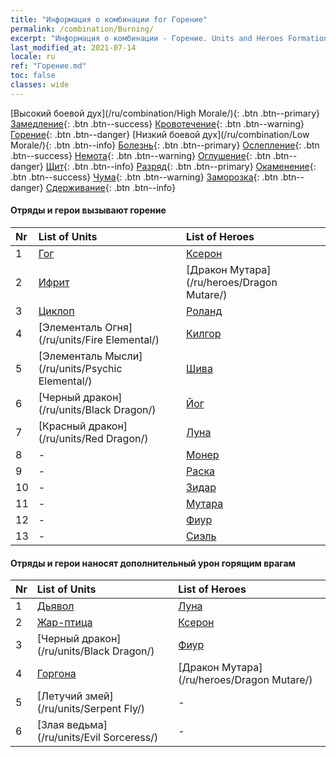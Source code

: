 ```yaml
---
title: "Информация о комбинации for Горение"
permalink: /combination/Burning/
excerpt: "Информация о комбинации - Горение. Units and Heroes Formation."
last_modified_at: 2021-07-14
locale: ru
ref: "Горение.md"
toc: false
classes: wide
---
```


  [Высокий боевой дух](/ru/combination/High Morale/){: .btn .btn--primary} [Замедление](/ru/combination/Slow/){: .btn .btn--success} [Кровотечение](/ru/combination/Bleeding/){: .btn .btn--warning} [Горение](/ru/combination/Burning/){: .btn .btn--danger} [Низкий боевой дух](/ru/combination/Low Morale/){: .btn .btn--info} [Болезнь](/ru/combination/Disease/){: .btn .btn--primary} [Ослепление](/ru/combination/Blind/){: .btn .btn--success} [Немота](/ru/combination/Silence/){: .btn .btn--warning} [Оглушение](/ru/combination/Stun/){: .btn .btn--danger} [Щит](/ru/combination/Shield/){: .btn .btn--info} [Разряд](/ru/combination/Static/){: .btn .btn--primary} [Окаменение](/ru/combination/Petrify/){: .btn .btn--success} [Чума](/ru/combination/Plague/){: .btn .btn--warning} [Заморозка](/ru/combination/Freeze/){: .btn .btn--danger} [Сдерживание](/ru/combination/Deterrence/){: .btn .btn--info} 


#### Отряды и герои вызывают горение

  | Nr |  List of Units  | List of Heroes | 
  |:---|:----------------|:---------------| 
  | 1 | [Гог](/ru/units/Gog/) | [Ксерон](/ru/heroes/Xeron/) |
  | 2 | [Ифрит](/ru/units/Efreeti/) | [Дракон Мутара](/ru/heroes/Dragon Mutare/) |
  | 3 | [Циклоп](/ru/units/Cyclops/) | [Роланд](/ru/heroes/Roland/) |
  | 4 | [Элементаль Огня](/ru/units/Fire Elemental/) | [Килгор](/ru/heroes/Kilgor/) |
  | 5 | [Элементаль Мысли](/ru/units/Psychic Elemental/) | [Шива](/ru/heroes/Shiva/) |
  | 6 | [Черный дракон](/ru/units/Black Dragon/) | [Йог](/ru/heroes/Yog/) |
  | 7 | [Красный дракон](/ru/units/Red Dragon/) | [Луна](/ru/heroes/Luna/) |
  | 8 | - | [Монер](/ru/heroes/Monere/) |
  | 9 | - | [Раска](/ru/heroes/Rashka/) |
  | 10 | - | [Зидар](/ru/heroes/Zydar/) |
  | 11 | - | [Мутара](/ru/heroes/Mutare/) |
  | 12 | - | [Фиур](/ru/heroes/Fiur/) |
  | 13 | - | [Сиэль](/ru/heroes/Ciele/) |


#### Отряды и герои наносят дополнительный урон горящим врагам

  | Nr |  List of Units  | List of Heroes | 
  |:---|:----------------|:---------------| 
  | 1 | [Дьявол](/ru/units/Devil/) | [Луна](/ru/heroes/Luna/) |
  | 2 | [Жар-птица](/ru/units/Firebird/) | [Ксерон](/ru/heroes/Xeron/) |
  | 3 | [Черный дракон](/ru/units/Black Dragon/) | [Фиур](/ru/heroes/Fiur/) |
  | 4 | [Горгона](/ru/units/Gorgon/) | [Дракон Мутара](/ru/heroes/Dragon Mutare/) |
  | 5 | [Летучий змей](/ru/units/Serpent Fly/) | - |
  | 6 | [Злая ведьма](/ru/units/Evil Sorceress/) | - |
